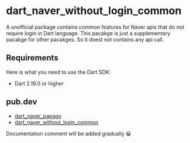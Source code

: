 # dart_naver_without_login_common
A unofficial package contains common features for Naver apis that do not require login in Dart language.
This pacakge is just a supplementary pacakge for other pacakges. So it doest not contains any api call.

## Requirements

Here is what you need to use the Dart SDK:

- Dart 2.19.0 or higher

## pub.dev
- [dart_naver_papago](https://pub.dev/packages/dart_naver_papago)
- [dart_naver_without_login_common](https://pub.dev/packages/dart_naver_without_login_common)

Documentation comment will be added gradually 😀
